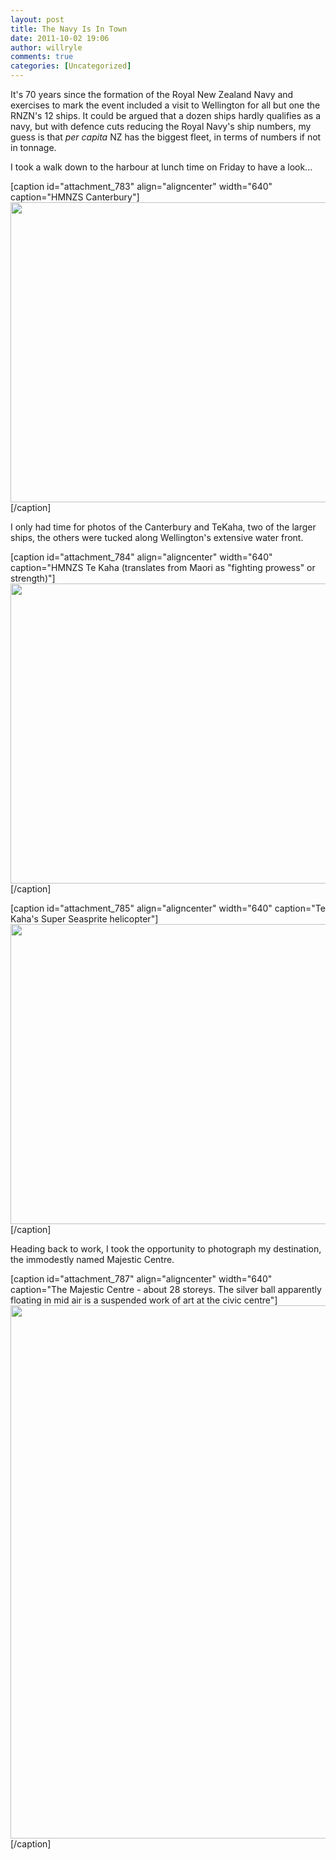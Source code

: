 ```yaml
---
layout: post
title: The Navy Is In Town
date: 2011-10-02 19:06
author: willryle
comments: true
categories: [Uncategorized]
---
```

It's 70 years since the formation of the Royal New Zealand Navy and exercises to mark the event included a visit to Wellington for all but one the RNZN's 12 ships. It could be argued that a dozen ships hardly qualifies as a navy, but with defence cuts reducing the Royal Navy's ship numbers, my guess is that <em>per capita</em> NZ has the biggest fleet, in terms of numbers if not in tonnage.

I took a walk down to the harbour at lunch time on Friday to have a look...

<!--more-->

[caption id="attachment_783" align="aligncenter" width="640" caption="HMNZS Canterbury"]<a href="http://willryle.files.wordpress.com/2011/10/spring-007.jpg" target="_blank"><img class="size-full wp-image-783 " title="Canterbury" src="http://willryle.files.wordpress.com/2011/10/spring-007.jpg" alt="" width="640" height="480" /></a>[/caption]

I only had time for photos of the Canterbury and TeKaha, two of the larger ships, the others were tucked along Wellington's extensive water front.

[caption id="attachment_784" align="aligncenter" width="640" caption="HMNZS Te Kaha (translates from Maori as &quot;fighting prowess&quot; or strength)"]<a href="http://willryle.files.wordpress.com/2011/10/spring-014.jpg" target="_blank"><img class="size-full wp-image-784" title="TeKaha01" src="http://willryle.files.wordpress.com/2011/10/spring-014.jpg" alt="" width="640" height="480" /></a>[/caption]

[caption id="attachment_785" align="aligncenter" width="640" caption="Te Kaha&#039;s Super Seasprite helicopter"]<a href="http://willryle.files.wordpress.com/2011/10/spring-009.jpg" target="_blank"><img class="size-full wp-image-785" title="TeKaha02" src="http://willryle.files.wordpress.com/2011/10/spring-009.jpg" alt="" width="640" height="480" /></a>[/caption]

Heading back to work, I took the opportunity to photograph my destination, the immodestly named Majestic Centre.

[caption id="attachment_787" align="aligncenter" width="640" caption="The Majestic Centre - about 28 storeys. The silver ball apparently floating in mid air is a suspended work of art at the civic centre"]<a href="http://willryle.files.wordpress.com/2011/10/spring-004.jpg" target="_blank"><img class="size-full wp-image-787 " title="Majestic Centre" src="http://willryle.files.wordpress.com/2011/10/spring-004.jpg" alt="" width="640" height="853" /></a>[/caption]
